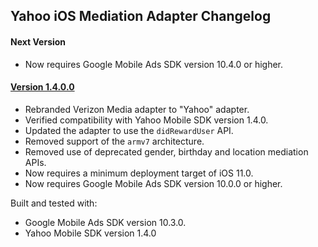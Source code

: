 ## Yahoo iOS Mediation Adapter Changelog

#### Next Version
- Now requires Google Mobile Ads SDK version 10.4.0 or higher.

#### [Version 1.4.0.0](https://dl.google.com/googleadmobadssdk/mediation/ios/yahoo/YahooAdapter-1.4.0.0.zip)
- Rebranded Verizon Media adapter to "Yahoo" adapter.
- Verified compatibility with Yahoo Mobile SDK version 1.4.0.
- Updated the adapter to use the `didRewardUser` API.
- Removed support of the `armv7` architecture.
- Removed use of deprecated gender, birthday and location mediation APIs.
- Now requires a minimum deployment target of iOS 11.0.
- Now requires Google Mobile Ads SDK version 10.0.0 or higher.

Built and tested with:
- Google Mobile Ads SDK version 10.3.0.
- Yahoo Mobile SDK version 1.4.0
